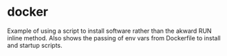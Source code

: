 # docker

Example of using a script to install software rather than the akward RUN inline method.
Also shows the passing of env vars from Dockerfile to install and startup scripts.
